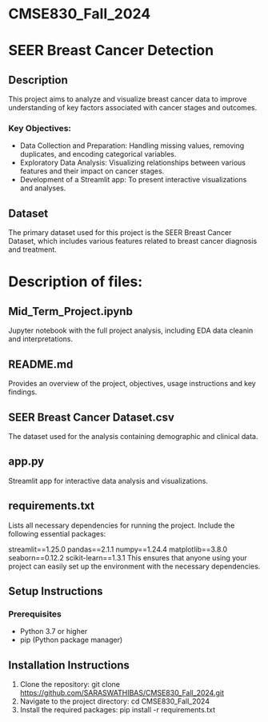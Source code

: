 # CMSE830_Fall_2024

# SEER Breast Cancer Detection

## Description
This project aims to analyze and visualize breast cancer data to improve understanding of key factors associated with cancer stages and outcomes.


### Key Objectives:
- Data Collection and Preparation: Handling missing values, removing duplicates, and encoding categorical variables.
- Exploratory Data Analysis: Visualizing relationships between various features and their impact on cancer stages.
- Development of a Streamlit app: To present interactive visualizations and analyses.

## Dataset
The primary dataset used for this project is the SEER Breast Cancer Dataset, which includes various features related to breast cancer diagnosis and treatment. 

# Description of files:
## Mid_Term_Project.ipynb

Jupyter notebook with the full project analysis, including EDA data cleanin and interpretations.

## README.md

Provides an overview of the project, objectives, usage instructions and key findings.

## SEER Breast Cancer Dataset.csv

The dataset used for the analysis containing demographic and clinical data.

## app.py

Streamlit app for interactive data analysis and visualizations.

## requirements.txt

Lists all necessary dependencies for running the project.
Include the following essential packages:

streamlit==1.25.0
pandas==2.1.1
numpy==1.24.4
matplotlib==3.8.0
seaborn==0.12.2
scikit-learn==1.3.1
This ensures that anyone using your project can easily set up the environment with the necessary dependencies.

## Setup Instructions

### Prerequisites
- Python 3.7 or higher
- pip (Python package manager)


## Installation Instructions
1. Clone the repository:
git clone https://github.com/SARASWATHIBAS/CMSE830_Fall_2024.git
2. Navigate to the project directory:
cd CMSE830_Fall_2024
3. Install the required packages:
pip install -r requirements.txt
